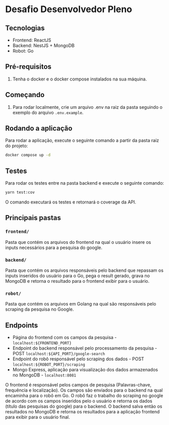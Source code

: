 # Desafio Desenvolvedor Pleno

## Tecnologias

- Frontend: ReactJS
- Backend: NestJS + MongoDB
- Robot: Go

## Pré-requisitos

1. Tenha o docker e o docker compose instalados na sua máquina.

## Começando

1. Para rodar localmente, crie um arquivo .env na raiz da pasta seguindo o exemplo do arquivo `.env.example`.

## Rodando a aplicação

Para rodar a aplicação, execute o seguinte comando a partir da pasta raíz do projeto:

```bash
docker compose up -d
```

## Testes

Para rodar os testes entre na pasta backend e execute o seguinte comando: 
```bash
yarn test:cov
```

O comando executará os testes e retornará o coverage da API.


## Principais pastas


### `frontend/`

Pasta que contém os arquivos do frontend na qual o usuário insere os inputs necessários para a pesquisa do google.

### `backend/`

Pasta que contém os arquivos responsáveis pelo backend que repassam os inputs inseridos do usuário para o Go, pega o result gerado, grava no MongoDB e retorna o resultado para o frontend exibir para o usuário.

### `robot/`

Pasta que contém os arquivos em Golang na qual são responsáveis pelo scraping da pesquisa no Google.

## Endpoints

-   Página do frontend com os campos da pesquisa - `localhost:${FRONTEND_PORT}`
-   Endpoint do backend responsável pelo processamento da pesquisa - POST `localhost:${API_PORT}/google-search`
-   Endpoint do robô responsável pelo scraping dos dados - POST `localhost:${ROBOT_PORT}/scraping`
-   Mongo Express, aplicação para visualização dos dados armazenados no MongoDB - `localhost:8081`


O frontend é responsável pelos campos de pesquisa (Palavras-chave, frequência e localização). Os campos são enviados para o backend na qual encaminha para o robô em Go. O robô faz o trabalho do scraping no google de acordo com os campos inseridos pelo o usuário e retorna os dados (título das pesquisas do google) para o backend. O backend salva então os resultados no MongoDB e retorna os resultados para a aplicação frontend para exibir para o usuário final.